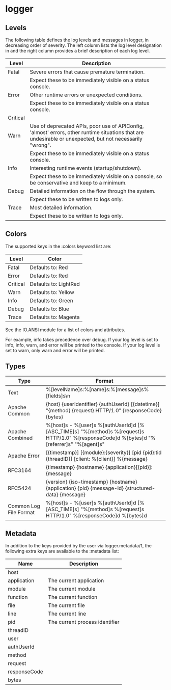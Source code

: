 # logger

## Levels
The following table defines the log levels and messages in logger, in decreasing order of severity. The left column lists the log level designation in and the right column provides a brief description of each log level.

|  Level   |  Description                                                                                                                                                                                                    |
| -------- | -----------------------------------------------------------------------------------------------------------------------------------------------------|
| Fatal    | Severe errors that cause premature termination.                                                                                                      |                                                           |
|          | Expect these to be immediately visible on a status console.                                                                                          |
| Error    | Other runtime errors or unexpected conditions.                                                                                                       |
|          | Expect these to be immediately visible on a status console.                                                                                          |
| Critical |                                                                                                                                                      |
| Warn     | Use of deprecated APIs, poor use of APIConfig, 'almost' errors, other runtime situations that are undesirable or unexpected, but not necessarily "wrong".  |
|          | Expect these to be immediately visible on a status console.                                                                                          |
| Info     | Interesting runtime events (startup/shutdown).                                                                                                       |
|          | Expect these to be immediately visible on a console, so be conservative and keep to a minimum.                                                       |
| Debug    | Detailed information on the flow through the system.                                                                                                 |
|          | Expect these to be written to logs only.                                                                                                             |
| Trace    | Most detailed information.                                                                                                                           |
|          | Expect these to be written to logs only.                                                                                                             |

## Colors
The supported keys in the :colors keyword list are:

|  Level   |  Color                |
| -------- | --------------------- |
| Fatal    | Defaults to: Red      |
| Error    | Defaults to: Red      |
| Critical | Defaults to: LightRed |
| Warn     | Defaults to: Yellow   |
| Info     | Defaults to: Green    |
| Debug    | Defaults to: Blue     |
| Trace    | Defaults to: Magenta  |

See the IO.ANSI module for a list of colors and attributes.

For example, info takes precedence over debug. If your log level is set to info, info, warn, and error will be printed to the console. If your log level is set to warn, only warn and error will be printed.

## Types

|  Type                  |  Format                                                                                                                                         |
| ---------------------- | ----------------------------------------------------------------------------------------------------------------------------------------------- |
| Text                   | %[levelName]s:%[name]s:%[message]s%[fields]s\n                                                                                                  |
| Apache Common          | {host} {userIdentifier} {authUserId} [{datetime}] "{method} {request} HTTP/1.0" {responseCode} {bytes}                                          |
| Apache Combined        | %[host]s - %[user]s %[authUserId]d [%[ASC_TIME]s] \"%[method]s %[request]s HTTP/1.0\" %[responseCode]d %[bytes]d \"%[referrer]s\" \"%[agent]s\" |
| Apache Error           | [{timestamp}] [{module}:{severity}] [pid {pid}:tid {threadID}] [client: %{client}] %{message}                                                   |
| RFC3164                | <priority>{timestamp} {hostname} {application}[{pid}]: {message}                                                                                |
| RFC5424                | <priority>{version} {iso-timestamp} {hostname} {application} {pid} {message-id} {structured-data} {message}                                     |
| Common Log File Format | %[host]s - %[user]s %[authUserId]d [%[ASC_TIME]s] \"%[method]s %[request]s HTTP/1.0\" %[responseCode]d %[bytes]d                                |

## Metadata
In addition to the keys provided by the user via logger.metadata/1, the following extra keys are available to the :metadata list:

|  Name                  |  Description                   |
| ---------------------- | ------------------------------ |
| host                   |                                |
| application            | The current application        |
| module                 | The current module             |
| function               | The current function           |
| file                   | The current file               |
| line                   | The current line               |
| pid                    | The current process identifier |
| threadID               |                                |
| user                   |                                |
| authUserId             |                                |
| method                 |                                |
| request                |                                |
| responseCode           |                                |
| bytes                  |                                |

